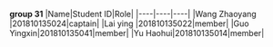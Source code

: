 **group 31**
|Name|Student ID|Role|
|----|----|----|
|Wang Zhaoyang |201810135024|captain|
|Lai ying |201810135022|member|
|Guo Yingxin|201810135041|member|
|Yu Haohui|201810135014|member|
